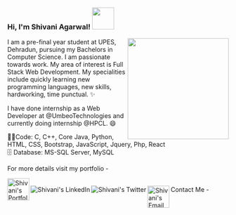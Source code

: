 ### Hi, I'm Shivani Agarwal! <img src="https://camo.githubusercontent.com/75dc1c8b7e5ab93cc6a6f22cdd58e8f8384245cc/68747470733a2f2f6d656469612e67697068792e636f6d2f6d656469612f6d47634e6a736657416a593541455a4e77362f67697068792e676966" width="50" data-canonical-src="https://media.giphy.com/media/ibAnAqZ9lpkif1ru6W/giphy.gif" style="max-width:100%;">

  <img align="right" src="https://media.giphy.com/media/dWxO36Jzd6bTSt5dIY/giphy.gif" width="230" data-canonical-src="" style="max-width:100%;">

I am a pre-final year student at UPES, Dehradun, pursuing my Bachelors in Computer Science. I am passionate towards work. My area of interest is Full Stack Web Development. My specialities include quickly learning new programming languages, new skills, hardworking, time punctual. ✨

I have done internship as a Web Developer at @UmbeoTechnologies and currently doing internship @HPCL. 😄

<g-emoji class="g-emoji" alias="woman_technologist" fallback-src="https://github.githubassets.com/images/icons/emoji/unicode/1f469-1f4bb.png">👩‍💻</g-emoji>Code: C, C++, Core Java, Python, HTML, CSS, Bootstrap, JavaScript, Jquery, Php, React 
<br>
🗄️ Database: MS-SQL Server, MySQL

For more details visit my portfolio -   

<a href="https://shivaniagarwal19.github.io/ShivaniAgarwal/" rel="nofollow">
  <img align="left" alt="Shivani's Portfolio" src="https://camo.githubusercontent.com/c396362de33c61b216bee6f313b3da0136970064/68747470733a2f2f696d672e69636f6e73382e636f6d2f627562626c65732f32782f6d6f6e69746f722e706e67" width="50" data-canonical-src="https://img.icons8.com/bubbles/2x/monitor.png" style="max-width:100%;">
</a>
<br>
Contact Me - 

<a href="https://www.linkedin.com/in/shivani-agarwal-36a3a5172/" rel="nofollow">
  <img align="left" alt="Shivani's LinkedIn" src="https://camo.githubusercontent.com/eca542b34eb4b29c6e900acf1ed2d9809bdbc7f8/68747470733a2f2f696d672e69636f6e73382e636f6d2f627562626c65732f35302f3030303030302f6c696e6b6564696e2e706e67" data-canonical-src="https://img.icons8.com/bubbles/50/000000/linkedin.png" style="max-width:100%;">
</a>

<a href="https://twitter.com/Shivani29651078" rel="nofollow">
  <img align="left" alt="Shivani's Twitter" src="https://camo.githubusercontent.com/0b0b1d1a950b17ce63f8c714aecea10a777e61c0/68747470733a2f2f696d672e69636f6e73382e636f6d2f627562626c65732f35302f3030303030302f747769747465722e706e67" data-canonical-src="https://img.icons8.com/bubbles/50/000000/twitter.png" style="max-width:100%;">
</a>

<a href="mailto: shivani.a1906@gmail.com">
  <img align="left" alt="Shivani's Email" src="https://camo.githubusercontent.com/2bcf2cf2d6b4062d536131f709b2c77bbc80c9ae/68747470733a2f2f696d672e69636f6e73382e636f6d2f627562626c65732f32782f676d61696c2e706e67" width="50" data-canonical-src="https://img.icons8.com/bubbles/2x/gmail.png" style="max-width:100%;">
</a>
